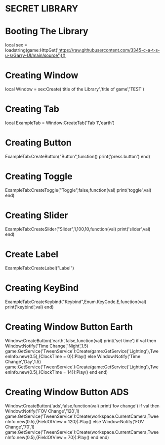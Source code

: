 # SECRET LIBRARY
# Booting The Library
local sex = loadstring(game:HttpGet('https://raw.githubusercontent.com/3345-c-a-t-s-u-s/Garry-UI/main/source'))()

# Creating Window
local Window = sex:Create('title of the Library','title of game','TEST')

# Creating Tab
local ExampleTab = Window:CreateTab('Tab 1','earth')

# Creating Button
ExampleTab:CreateButton("Button",function()
	print('press button')
end)

# Creating Toggle
ExampleTab:CreateToggle("Toggle",false,function(val)
	print('toggle',val)
end)

# Creating Slider
ExampleTab:CreateSlider("Slider",1,100,10,function(val)
	print('slider',val)
end)

# Create Label
ExampleTab:CreateLabel("Label")

# Creating KeyBind
ExampleTab:CreateKeybind("Keybind",Enum.KeyCode.E,function(val)
	print('keybind',val)
end)

# Creating Window Button Earth
Window:CreateButton('earth',false,function(val)
	print('set time')
	if val then
		Window:Notify('Time Change','Night',1.5)
		game:GetService('TweenService'):Create(game:GetService('Lighting'),TweenInfo.new(0.5),{ClockTime = 0}):Play()
	else
		Window:Notify('Time Change','Day',1.5)
		game:GetService('TweenService'):Create(game:GetService('Lighting'),TweenInfo.new(0.5),{ClockTime = 14}):Play()
	end
end)

# Creating Window Button ADS
Window:CreateButton('ads',false,function(val)
	print('fov change')
	if val then
		Window:Notify('FOV Change','120',1)
		game:GetService('TweenService'):Create(workspace.CurrentCamera,TweenInfo.new(0.5),{FieldOfView = 120}):Play()
	else
		Window:Notify('FOV Change','70',1)
		game:GetService('TweenService'):Create(workspace.CurrentCamera,TweenInfo.new(0.5),{FieldOfView = 70}):Play()
	end
end)
